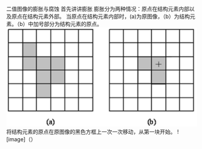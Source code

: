 二值图像的膨胀与腐蚀
  首先讲讲膨胀
  膨胀分为两种情况：原点在结构元素内部以及原点在结构元素外部。
    当原点在结构元素内部时，(a)为原图像，（b）为结构元素。（b）中加号部分为结构元素的原点。
![image](https://github.com/luxinfeng/Machine-vision/blob/master/%E4%BA%8C%E5%80%BC%E5%9B%BE%E5%83%8F%E7%9A%84%E8%86%A8%E8%83%80%E4%B8%8E%E8%85%90%E8%9A%80/%E8%86%A8%E8%83%801.png)
将结构元素的原点在原图像的黑色方框上一次一次移动，从第一块开始。
![image]（）
